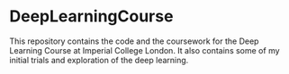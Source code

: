 # DeepLearningCourse
This repository contains the code and the coursework for the Deep Learning Course at Imperial College London. It also contains some of my initial trials and exploration of the deep learning.
